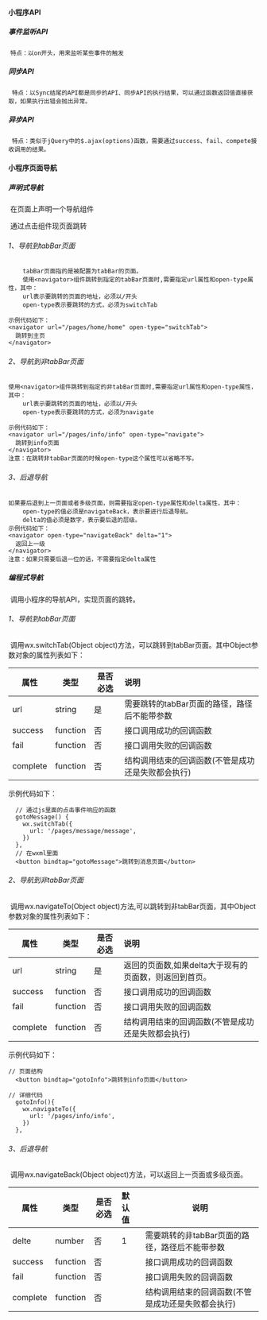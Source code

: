 #### 小程序API

##### 事件监听API

​	```特点：以on开头，用来监听某些事件的触发```

##### 同步API

​	``` 特点：以Sync结尾的API都是同步的API、同步API的执行结果，可以通过函数返回值直接获取，如果执行出错会抛出异常。```

##### 异步API

​	``` 特点：类似于jQuery中的$.ajax(options)函数，需要通过success、fail、compete接收调用的结果。```

#### 小程序页面导航

##### 声明式导航

​	在页面上声明一个<navigator>导航组件

​	通过点击<navigator>组件现页面跳转

###### 1、导航到tabBar页面

```
	tabBar页面指的是被配置为tabBar的页面。
	使用<navigator>组件跳转到指定的tabBar页面时,需要指定url属性和open-type属性，其中：
	url表示要跳转的页面的地址，必须以/开头
	open-type表示要跳转的方式，必须为switchTab

示例代码如下：
<navigator url="/pages/home/home" open-type="switchTab">
  跳转到主页
</navigator>
```

###### 2、导航到非tabBar页面

```
使用<navigator>组件跳转到指定的非tabBar页面时,需要指定url属性和open-type属性，其中：
	url表示要跳转的页面的地址，必须以/开头
	open-type表示要跳转的方式，必须为navigate
	
示例代码如下：
<navigator url="/pages/info/info" open-type="navigate">
  跳转到info页面
</navigator>
注意：在跳转非tabBar页面的时候open-type这个属性可以省略不写。
```

###### 3、后退导航

```
如果要后退到上一页面或者多级页面，则需要指定open-type属性和delta属性，其中：
	open-type的值必须是navigateBack，表示要进行后退导航。
	delta的值必须是数字，表示要后退的层级。
示例代码如下：
<navigator open-type="navigateBack" delta="1">
  返回上一级
</navigator>
注意：如果只需要后退一位的话，不需要指定delta属性
```



##### 编程式导航

​	调用小程序的导航API，实现页面的跳转。

###### 1、导航到tabBar页面

​	调用wx.switchTab(Object object)方法，可以跳转到tabBar页面。其中Object参数对象的属性列表如下：

| 属性     | 类型     | 是否必选 | 说明                                               |
| -------- | -------- | -------- | :------------------------------------------------- |
| url      | string   | 是       | 需要跳转的tabBar页面的路径，路径后不能带参数       |
| success  | function | 否       | 接口调用成功的回调函数                             |
| fail     | function | 否       | 接口调用失败的回调函数                             |
| complete | function | 否       | 结构调用结束的回调函数(不管是成功还是失败都会执行) |

示例代码如下：

```
  // 通过js里面的点击事件响应的函数
  gotoMessage() {
    wx.switchTab({
      url: '/pages/message/message',
    })
  },
  // 在wxml里面
  <button bindtap="gotoMessage">跳转到消息页面</button>
```

###### 2、导航到非tabBar页面

​	调用wx.navigateTo(Object object)方法,可以跳转到非tabBar页面，其中Object参数对象的属性列表如下：

| 属性     | 类型     | 是否必选 | 说明                                                   |
| -------- | -------- | -------- | :----------------------------------------------------- |
| url      | string   | 是       | 返回的页面数,如果delta大于现有的页面数，则返回到首页。 |
| success  | function | 否       | 接口调用成功的回调函数                                 |
| fail     | function | 否       | 接口调用失败的回调函数                                 |
| complete | function | 否       | 结构调用结束的回调函数(不管是成功还是失败都会执行)     |

示例代码如下：

```
// 页面结构
  <button bindtap="gotoInfo">跳转到info页面</button>

// 详细代码
  gotoInfo(){
    wx.navigateTo({
      url: '/pages/info/info',
    })
  },
```

###### 3、后退导航

​	调用wx.navigateBack(Object object)方法，可以返回上一页面或多级页面。

| 属性     | 类型     | 是否必选 | 默认值 | 说明                                               |
| -------- | -------- | -------- | :----- | -------------------------------------------------- |
| delte    | number   | 否       | 1      | 需要跳转的非tabBar页面的路径，路径后不能带参数     |
| success  | function | 否       |        | 接口调用成功的回调函数                             |
| fail     | function | 否       |        | 接口调用失败的回调函数                             |
| complete | function | 否       |        | 结构调用结束的回调函数(不管是成功还是失败都会执行) |
